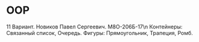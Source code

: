 # OOP
11 Вариант.
Новиков Павел Сергеевич. М8О-206Б-17\n
Контейнеры: Связанный список, Очередь.
Фигуры: Прямоугольник, Трапеция, Ромб.

